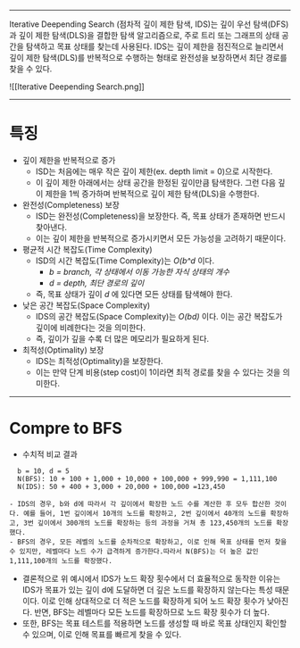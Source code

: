 
---
Iterative Deepending Search (점차적 깊이 제한 탐색, IDS)는 깊이 우선 탐색(DFS)과 깊이 제한 탐색(DLS)을 결합한 탐색 알고리즘으로, 주로 트리 또는 그래프의 상태 공간을 탐색하고 목표 상태를 찾는데 사용된다.
IDS는 깊이 제한을 점진적으로 늘리면서 깊이 제한 탐색(DLS)를 반복적으로 수행하는 형태로 완전성을 보장하면서 최단 경로를 찾을 수 있다.

![[Iterative Deepending Search.png]]

---
# 특징

- 깊이 제한을 반복적으로 증가
  - ISD는 처음에는 매우 작은 깊이 제한(ex. depth limit = 0)으로 시작한다.
  - 이 깊이 제한 아래에서는 상태 공간을 한정된 깊이만큼 탐색한다. 그런 다음 깊이 제한을 1씩 증가하며 반복적으로 깊이 제한 탐색(DLS)을 수행한다.
- 완전성(Completeness) 보장
  - ISD는 완전성(Completeness)을 보장한다. 즉, 목표 상태가 존재하면 반드시 찾아낸다.
  - 이는 깊이 제한을 반복적으로 증가시키면서 모든 가능성을 고려하기 때문이다.
- 평균적 시간 복잡도(Time Complexity)
  - ISD의 시간 복잡도(Time Complexity)는 *O(b^d* 이다.
    - *b = branch, 각 상태에서 이동 가능한 자식 상태의 개수*
    - *d = depth, 최단 경로의 깊이*
  - 즉, 목표 상태가 깊이 *d* 에 있다면 모든 상태를 탐색해야 한다.
- 낮은 공간 복잡도(Space Complexity)
  - IDS의 공간 복잡도(Space Complexity)는 *O(bd)* 이다. 이는 공간 복잡도가 깊이에 비례한다는 것을 의미한다.
  - 즉, 깊이가 깊을 수록 더 많은 메모리가 필요하게 된다.
- 최적성(Optimality) 보장
  - IDS는 최적성(Optimality)을 보장한다. 
  - 이는 만약 단계 비용(step cost)이 1이라면 최적 경로를 찾을 수 있다는 것을 의미한다.

---
# Compre to BFS

- 수치적 비교 결과
```
  b = 10, d = 5
  N(BFS): 10 + 100 + 1,000 + 10,000 + 100,000 + 999,990 = 1,111,100
  N(IDS): 50 + 400 + 3,000 + 20,000 + 100,000 =123,450

- IDS의 경우, b와 d에 따라서 각 깊이에서 확장한 노드 수를 계산한 후 모두 합산한 것이다. 예를 들어, 1번 깊이에서 10개의 노드를 확장하고, 2번 깊이에서 40개의 노드를 확장하고, 3번 깊이에서 300개의 노드를 확장하는 등의 과정을 거쳐 총 123,450개의 노드를 확장했다.
- BFS의 경우, 모든 레벨의 노드를 순차적으로 확장하고, 이로 인해 목표 상태를 먼저 찾을 수 있지만, 레벨마다 노드 수가 급격하게 증가한다.따라서 N(BFS)는 더 높은 값인 1,111,100개의 노드를 확장했다.
```
- 결론적으로 위 예시에서 IDS가 노드 확장 횟수에서 더 효율적으로 동작한 이유는 IDS가 목표가 있는 깊이 d에 도달하면 더 깊은 노드를 확장하지 않는다는 특성 때문이다. 이로 인해 상대적으로 더 적은 노드를 확장하게 되어 노드 확장 횟수가 낮아진다. 반면, BFS는 레벨마다 모든 노드를 확장하므로 노드 확장 횟수가 더 높다.
- 또한, BFS는 목표 테스트를 적용하면 노드를 생성할 때 바로 목표 상태인지 확인할 수 있으며, 이로 인해 목표를 빠르게 찾을 수 있다.